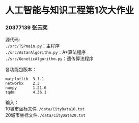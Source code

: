 # 人工智能与知识工程第1次大作业
### 20377139 张云奕
源代码:\
`./src/TSPmain.py`：主程序\
`./src/AstarAlgorithm.py`：A*算法程序\
`./src/GeneticAlgorithm.py`：遗传算法程序

各功能包版本：
```commandline
matplotlib  3.1.1
networkx    2.3
numpy       1.21.6
tqdm        4.36.1
```
输入：\
10城市坐标文件`./data/CityData10.txt`\
20城市坐标文件`./data/CityData20.txt` 